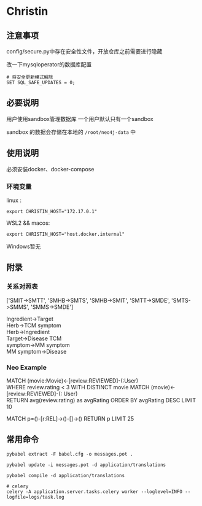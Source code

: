 # Christin

## 注意事项

config/secure.py中存在安全性文件，开放仓库之前需要进行隐藏

改一下mysqloperator的数据库配置

```mysql
# 将安全更新模式解除
SET SQL_SAFE_UPDATES = 0;
```

## 必要说明

用户使用sandbox管理数据库 一个用户默认只有一个sandbox

sandbox 的数据会存储在本地的 `/root/neo4j-data` 中

## 使用说明

必须安装docker、docker-compose

### 环境变量

linux :

```shell
export CHRISTIN_HOST="172.17.0.1"
```

WSL2 && macos:

```shell
export CHRISTIN_HOST="host.docker.internal" 
```

Windows暂无

## 附录

### 关系对照表

['SMIT->SMTT',
'SMHB->SMTS',
'SMHB->SMIT',
'SMTT->SMDE',
'SMTS->SMMS',
'SMMS->SMDE']

Ingredient->Target  
Herb->TCM symptom  
Herb->Ingredient  
Target->Disease TCM  
symptom->MM symptom  
MM symptom->Disease

### Neo Example

MATCH (movie:Movie)<-[review:REVIEWED]-(:User)  
WHERE review.rating < 3 WITH DISTINCT movie MATCH (movie)<-[review:REVIEWED]-(:
User)  
RETURN avg(review.rating) as avgRating ORDER BY avgRating DESC LIMIT 10

MATCH p=()-[r:REL]->()-[]->() RETURN p LIMIT 25


## 常用命令

```shell
pybabel extract -F babel.cfg -o messages.pot .

pybabel update -i messages.pot -d application/translations

pybabel compile -d application/translations

# celery
celery -A application.server.tasks.celery worker --loglevel=INFO --logfile=logs/task.log
```